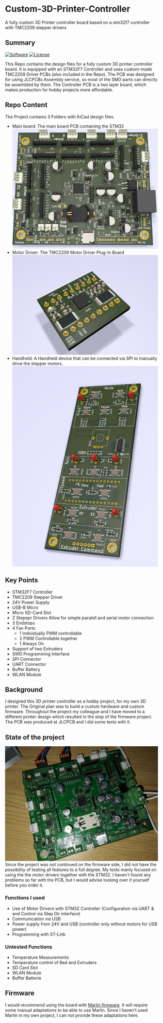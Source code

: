 # Custom-3D-Printer-Controller
A fully custom 3D Printer controller board based on a stm32f7 controller with TMC2209 stepper drivers

## Summary
[![Software](https://img.shields.io/badge/Layout%20Tool-KiCad-green)](https://www.kicad.org/)
[![License](https://img.shields.io/badge/License-GPL-blue.svg)](/LICENSE)

This Repo contains the design files for a fully custom 3D printer controller board. It is equipped with an STM32F7 Controller and uses custom-made 
TMC2209 Driver PCBs (also included in the Repo). The PCB was designed for using JLCPCBs Assembly service, so most of the SMD parts can directly be assembled by them. 
The Controller PCB is a two layer board, which makes production for hobby projects more affordable.

## Repo Content
The Project contains 3 Folders with KiCad design files.
- Main board: The main board PCB containing the STM32
![Main Board](Images/3DPrinterPCB_KICAD.PNG)
- Motor Driver: The TMC2209 Motor Driver Plug-In Board
![Stepper Driver](/Images/MotorDriver_KICAD.PNG)
- Handheld: A Handheld device that can be connected via SPI to manually drive the stepper motors.
![Handheld](/Images/Handheld_Controller_KiCAD.PNG)


## Key Points
- STM32F7 Controller
- TMC2209 Stepper Driver
- 24V Power Supply
- USB-B Micro
- Micro SD-Card Slot
- Z Stepepr Drivers Allow for simple paralell and serial motor connection
- 3 Endstops
- 4 Fan Ports
  - 1 Individually PWM controllable
  - 2 PWM Controllable together
  - 1 Always On
- Support of two Extruders
- SWD Programming Interface
- SPI Connector
- UART Connector
- Buffer Battery
- WLAN Module

## Background
I designed this 3D printer controller as a hobby project, for my own 3D printer. The Original plan was to build a custom hardware and custom firmware. Throughout 
the project my colleague and I have moved to a different printer design which resulted in the stop of the firmware project. The PCB was produced at JLCPCB and I did
some tests with it.

## State of the project
![Real Board](/Images/Mainboard_Real.jpg)
Since the project was not continued on the firmware side, I did not have the possibility of testing all features to a full degree. My tests manly focused on using the
the motor drivers together with the STM32. I haven't found any problems so far with the PCB, but I would advise looking over it yourself before you order it. 

### Functions I used
- Use of Motor Drivers with STM32 Controller (Configuration via UART & and Control via Step Dir interface)
- Communication via USB
- Power supply from 24V and USB (controller only without motors for USB power)
- Programming with ST-Link

### Untested Functions
- Temperature Measurements
- Temperature control of Bed and Extruders
- SD Card Slot
- WLAN Module
- Buffer Batterie

## Firmware
I would recommend using the board with [Marlin firmware](https://github.com/MarlinFirmware/Marlin). It will require some manual adaptations to be able to use Marlin.
Since I haven't used Marlin in my own project, I can not provide these adaptations here.
